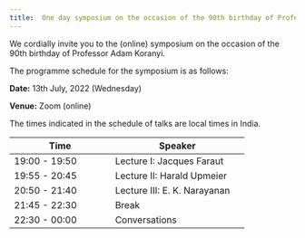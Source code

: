 ```yaml
---
title:  One day symposium on the occasion of the 90th birthday of Professor Adam Koranyi
---
```

We cordially invite you to the (online) symposium on the occasion of the 90th birthday of Professor Adam Koranyi.

The programme schedule for the symposium is as follows:

__Date:__     13th July, 2022 (Wednesday)

__Venue:__  Zoom (online)

The times indicated in the schedule of talks are local times in India.

Time     |  Speaker
--- | ---
19:00 - 19:50      |    Lecture I:        Jacques Faraut &nbsp;&nbsp;&nbsp;
19:55 - 20:45 &nbsp; &nbsp; &nbsp; &nbsp; &nbsp; &nbsp; |      Lecture II:       Harald Upmeier &nbsp;&nbsp;&nbsp;
20:50 - 21:40      |    Lecture III:      E. K. Narayanan &nbsp;&nbsp;&nbsp;
21:45 - 22:30      |    Break  &nbsp;&nbsp;&nbsp;
22:30 - 00:00      |    Conversations &nbsp;&nbsp;&nbsp;

